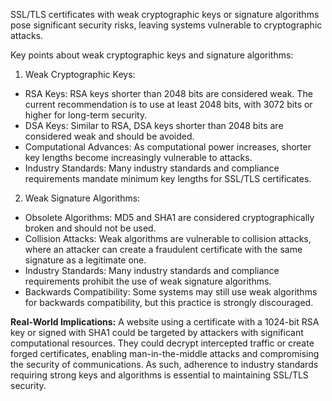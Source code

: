 SSL/TLS certificates with weak cryptographic keys or signature algorithms pose significant security risks, leaving systems vulnerable to cryptographic attacks.

Key points about weak cryptographic keys and signature algorithms:

1. Weak Cryptographic Keys:
- RSA Keys: RSA keys shorter than 2048 bits are considered weak. The current recommendation is to use at least 2048 bits, with 3072 bits or higher for long-term security.
- DSA Keys: Similar to RSA, DSA keys shorter than 2048 bits are considered weak and should be avoided.
- Computational Advances: As computational power increases, shorter key lengths become increasingly vulnerable to attacks.
- Industry Standards: Many industry standards and compliance requirements mandate minimum key lengths for SSL/TLS certificates.

2. Weak Signature Algorithms:
- Obsolete Algorithms: MD5 and SHA1 are considered cryptographically broken and should not be used.
- Collision Attacks: Weak algorithms are vulnerable to collision attacks, where an attacker can create a fraudulent certificate with the same signature as a legitimate one.
- Industry Standards: Many industry standards and compliance requirements prohibit the use of weak signature algorithms.
- Backwards Compatibility: Some systems may still use weak algorithms for backwards compatibility, but this practice is strongly discouraged.

**Real-World Implications:**
A website using a certificate with a 1024-bit RSA key or signed with SHA1 could be targeted by attackers with significant computational resources. They could decrypt intercepted traffic or create forged certificates, enabling man-in-the-middle attacks and compromising the security of communications. As such, adherence to industry standards requiring strong keys and algorithms is essential to maintaining SSL/TLS security.